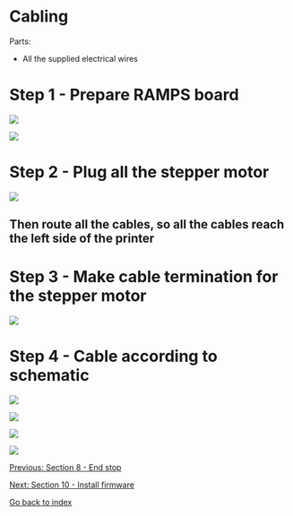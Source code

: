 # Cabling 

Parts:
- All the supplied electrical wires

# Step 1 - Prepare RAMPS board

![](https://raw.githubusercontent.com/MincheeLab/MakeYourOwn3DPrinter/master/prusa-i3-2014/images/IMG_20141029_134836.jpg)

![](https://raw.githubusercontent.com/MincheeLab/MakeYourOwn3DPrinter/master/prusa-i3-2014/images/IMG_20141029_135058.jpg)

# Step 2 - Plug all the stepper motor

![](https://raw.githubusercontent.com/MincheeLab/MakeYourOwn3DPrinter/master/prusa-i3-2014/images/IMG_20141029_130106.jpg)

## Then route all the cables, so all the cables reach the left side of the printer

# Step 3 - Make cable termination for the stepper motor

![](https://raw.githubusercontent.com/MincheeLab/MakeYourOwn3DPrinter/master/prusa-i3-2014/images/IMG_20141029_124203.jpg)

# Step 4 - Cable according to schematic

![](https://raw.githubusercontent.com/MincheeLab/MakeYourOwn3DPrinter/master/prusa-i3-2014/images/600px-Rampswire14.svg-2.jpg)

![](https://raw.githubusercontent.com/MincheeLab/MakeYourOwn3DPrinter/master/prusa-i3-2014/images/IMG_20141029_140219.jpg)

![](https://raw.githubusercontent.com/MincheeLab/MakeYourOwn3DPrinter/master/prusa-i3-2014/images/IMG_20141029_140417.jpg)

![](https://raw.githubusercontent.com/MincheeLab/MakeYourOwn3DPrinter/master/prusa-i3-2014/images/IMG_20141029_141011.jpg)


[Previous: Section 8 - End stop](s8-end-stop.md)

[Next: Section 10 - Install firmware](s10-install-firmware.md)

[Go back to index](index.md)